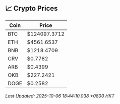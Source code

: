 ## 📈 Crypto Prices

| Coin | Price |
| ---- | ----- |
| BTC | $124097.3712 |
| ETH | $4561.6537 |
| BNB | $1218.4709 |
| CRV | $0.7782 |
| ARB | $0.4399 |
| OKB | $227.2421 |
| DOGE | $0.2582 |

_Last Updated: 2025-10-06 18:44:10.038 +0800 HKT_